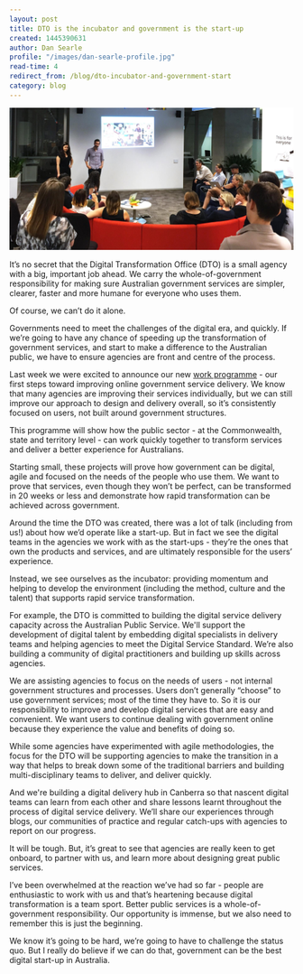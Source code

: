 ```yaml
---
layout: post
title: DTO is the incubator and government is the start-up
created: 1445390631
author: Dan Searle
profile: "/images/dan-searle-profile.jpg"
read-time: 4
redirect_from: /blog/dto-incubator-and-government-start
category: blog
---
```

![ ](/images/blog-banners/government-as-startup-banner.jpg)

It’s no secret that the Digital Transformation Office (DTO) is a small agency with a big, important job ahead. We carry the whole-of-government responsibility for making sure Australian government services are simpler, clearer, faster and more humane for everyone who uses them.

Of course, we can’t do it alone.

Governments need to meet the challenges of the digital era, and quickly. If we’re going to have any chance of speeding up the transformation of government services, and start to make a difference to the Australian public, we have to ensure agencies are front and centre of the process.

Last week we were excited to announce our new [work programme](/blog/announcing-our-work-programme/) - our first steps toward improving online government service delivery. We know that many agencies are improving their services individually, but we can still improve our approach to design and delivery overall, so it’s consistently focused on users, not built around government structures.

This programme will show how the public sector - at the Commonwealth, state and territory level - can work quickly together to transform services and deliver a better experience for Australians.

Starting small, these projects will prove how government can be digital, agile and focused on the needs of the people who use them. We want to prove that services, even though they won’t be perfect, can be transformed in 20 weeks or less and demonstrate how rapid transformation can be achieved across government.

Around the time the DTO was created, there was a lot of talk (including from us!) about how we’d operate like a start-up. But in fact we see the digital teams in the agencies we work with as the start-ups - they’re the ones that own the products and services, and are ultimately responsible for the users’ experience.

Instead, we see ourselves as the incubator: providing momentum and helping to develop the environment (including the method, culture and the talent) that supports rapid service transformation.

For example, the DTO is committed to building the digital service delivery capacity across the Australian Public Service. We'll support the development of digital talent by embedding digital specialists in delivery teams and helping agencies to meet the Digital Service Standard. We’re also building a community of digital practitioners and building up skills across agencies.

We are assisting agencies to focus on the needs of users - not internal government structures and processes. Users don’t generally “choose” to use government services; most of the time they have to. So it is our responsibility to improve and develop digital services that are easy and convenient. We want users to continue dealing with government online because they experience the value and benefits of doing so.

While some agencies have experimented with agile methodologies, the focus for the DTO will be supporting agencies to make the transition in a way that helps to break down some of the traditional barriers and building multi-disciplinary teams to deliver, and deliver quickly.

And we're building a digital delivery hub in Canberra so that nascent digital teams can learn from each other and share lessons learnt throughout the process of digital service delivery. We’ll share our experiences through blogs, our communities of practice and regular catch-ups with agencies to report on our progress.

It will be tough. But, it’s great to see that agencies are really keen to get onboard, to partner with us, and learn more about designing great public services.

I’ve been overwhelmed at the reaction we’ve had so far - people are enthusiastic to work with us and that’s heartening because digital transformation is a team sport. Better public services is a whole-of-government responsibility. Our opportunity is immense, but we also need to remember this is just the beginning.

We know it’s going to be hard, we’re going to have to challenge the status quo. But I really do believe if we can do that, government can be the best digital start-up in Australia.
